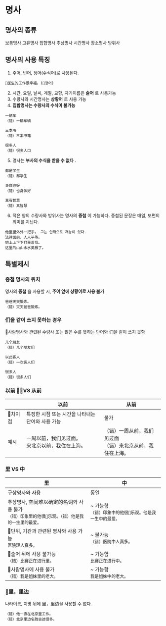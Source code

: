 # 명사
## 명사의 종류
보통명사
고유명사
집합명사
추상명사
시간명사
장소명사
방위사

## 명사의 사용 특징
1. 주어, 빈어, 정어(수식어)로 사용된다.
```
医生的工作很幸福。(정어)
```
2. 시간, 요일, 날씨, 계절, 교향, 자기이름은 __술어__ 로 사용가능
3. 수량사와 시간명사는 __상황어__ 로 사용 가능
4. __집합명사는 수량사의 수식이 불가능__
```
一辆车
（错）一辆车辆

三本书
（错）三本书籍

很多人
（错）很多人口
```
5. 명사는 __부사의 수식을 받을 수 없다__ .
```
都是学生
（错）都学生

身体也好
（错）也身体好

真有智慧
（错）真智慧
```
6. 적은 양의 수량사와 방위사는 명사의 __중첩__ 이 가능하다. 중첩된 문장은 매일, 보편의 의미를 지닌다.
```
他里里外外一把手。 그는 안팎으로 재능이 있다.
法律面前，人人平等。
她上上下下打量着我。
这里的山山水水美极了。
```

## 특별제시
### 중첩 명사의 위치
명사의 __중첩__ 을 사용할 시, __주어 앞에 상황어로 사용 불가__
```
爸爸天天锻炼。
（错）天天爸爸锻炼。
```

### 们을 같이 쓰지 못하는 경우
사람명사와 관련된 수량사 또는 많은 수를 뜻하는 단어와 们을 같이 쓰지 못함
```
几个朋友
（错）几个朋友们

以此客人
（错）一次客人们

很多人
（错）很多人们
```

### 以前 VS 从前
||以前|从前|
|-|---|---|
|차이점|특정한 시점 또는 시간을 나타내는 단어와 사용 가능|불가|
|예시|一周以前，我们见过面。<br>来北京以前，我住在上海。|（错）一周从前，我们见过面<br>（错）来北京从前，我住在上海。|

### 里 VS 中
|里|中|
|-|-|
|구상명사와 사용|동일|
|추상명사, 空间难以确定的名词와 사용 불가<br>```（错）印象里的他很乐观。（错）他是我的一生里的最爱。```|~ 가능함<br>```（错）印象中的他很乐观。他是我一生中的最爱。```|
|단위, 기관과 관련된 명사와 사용 가능<br>```医院理人真多。```|~ 불가능<br>```（错）医院中人真多。```|
|술어 뒤에 사용 불가능<br>```（错）比赛正在进行里。```|~ 가능함<br>```比赛正在进行中。```|
|사람명사에 사용 불가<br>```（错）我是姐妹里的老大。```|~ 가능함<br>```我是姐妹中的老大。```|
### 里，里边
나라이름, 지명 뒤에 里，里边을 사용할 수 없다.
```
（错）他一直在北京里工作。
（错）北京里边名胜古迹很多。
```
